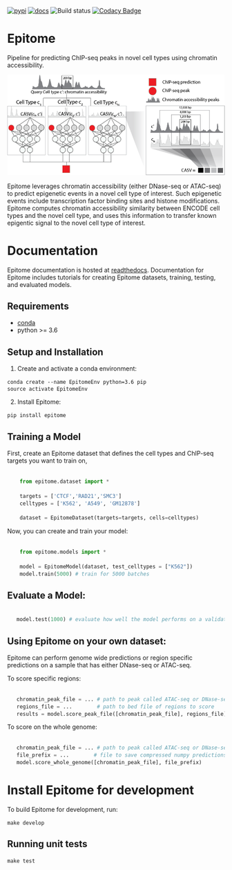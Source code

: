 [![pypi](https://img.shields.io/pypi/v/epitome.svg)](https://pypi.org/project/epitome/)
[![docs](https://readthedocs.org/projects/epitome/badge/?version=latest)](https://epitome.readthedocs.io/en/latest/)
![Build status](https://github.com/YosefLab/epitome/workflows/epitome/badge.svg)
[![Codacy Badge](https://api.codacy.com/project/badge/Grade/6c2cef0a2eae45399c9caed2d8c81965)](https://app.codacy.com/gh/YosefLab/epitome?utm_source=github.com&utm_medium=referral&utm_content=YosefLab/epitome&utm_campaign=Badge_Grade)


# Epitome

Pipeline for predicting ChIP-seq peaks in novel cell types using chromatin accessibility.

![Epitome Diagram](docs/figures/epitome_diagram_celllines.png)

Epitome leverages chromatin accessibility (either DNase-seq or ATAC-seq) to predict epigenetic events in a novel cell type of interest. Such epigenetic events include transcription factor binding sites and histone modifications. Epitome computes chromatin accessibility similarity between ENCODE cell types and the novel cell type, and uses this information to transfer known epigentic signal to the novel cell type of interest.

# Documentation

Epitome documentation is hosted at [readthedocs](https://epitome.readthedocs.io/en/latest/). Documentation for Epitome includes tutorials for creating Epitome datasets, training, testing, and evaluated models.


## Requirements
* [conda](https://docs.conda.io/en/latest/miniconda.html)
* python >= 3.6

## Setup and Installation
1. Create and activate a conda environment:
```
conda create --name EpitomeEnv python=3.6 pip
source activate EpitomeEnv
```
2. Install Epitome:
```
pip install epitome
```


## Training a Model

First, create an Epitome dataset that defines the cell types and ChIP-seq
targets you want to train on,


```python

    from epitome.dataset import *

    targets = ['CTCF','RAD21','SMC3']
    celltypes = ['K562', 'A549', 'GM12878']

    dataset = EpitomeDataset(targets=targets, cells=celltypes)

```

Now, you can create and train your model:

```python

    from epitome.models import *

    model = EpitomeModel(dataset, test_celltypes = ["K562"])
    model.train(5000) # train for 5000 batches
```

## Evaluate a Model:

```python

   model.test(1000) # evaluate how well the model performs on a validation chromosome

```

## Using Epitome on your own dataset:

Epitome can perform genome wide predictions or region specific predictions on
a sample that has either DNase-seq or ATAC-seq.

To score specific regions:

```python

   chromatin_peak_file = ... # path to peak called ATAC-seq or DNase-seq in bed format
   regions_file = ...        # path to bed file of regions to score
   results = model.score_peak_file([chromatin_peak_file], regions_file)

```

To score on the whole genome:

```python

   chromatin_peak_file = ... # path to peak called ATAC-seq or DNase-seq in bed format
   file_prefix = ...        # file to save compressed numpy predictions to.
   model.score_whole_genome([chromatin_peak_file], file_prefix)

```


# Install Epitome for development

To build Epitome for development, run:

```
make develop
```

## Running unit tests

```
make test
```
